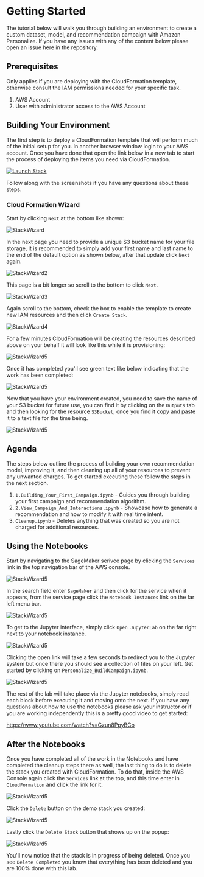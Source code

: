# Getting Started

The tutorial below will walk you through building an environment to create a custom dataset, model, and recommendation campaign with Amazon Personalize. If you have any issues with any of the content below please open an issue here in the repository.

## Prerequisites

Only applies if you are deploying with the CloudFormation template, otherwise consult the IAM permissions needed for your specific task.

1. AWS Account
2. User with administrator access to the AWS Account

## Building Your Environment

The first step is to deploy a CloudFormation template that will perform much of the initial setup for you. In another browser window login to your AWS account. Once you have done that open the link below in a new tab to start the process of deploying the items you need via CloudFormation.

[![Launch Stack](https://s3.amazonaws.com/cloudformation-examples/cloudformation-launch-stack.png)](https://console.aws.amazon.com/cloudformation/home#/stacks/new?stackName=PersonalizeDemo&templateURL=https://chriskingpartnershare.s3.amazonaws.com/PersonalizeDemo.yaml)

Follow along with the screenshots if you have any questions about these steps.

### Cloud Formation Wizard

Start by clicking `Next` at the bottom like shown:

![StackWizard](static/imgs/img1.png)

In the next page you need to provide a unique S3 bucket name for your file storage, it is recommended to simply add your first name and last name to the end of the default option as shown below, after that update click `Next` again.

![StackWizard2](static/imgs/img3.png)

This page is a bit longer so scroll to the bottom to click `Next`.

![StackWizard3](static/imgs/img4.png)

Again scroll to the bottom, check the box to enable the template to create new IAM resources and then click `Create Stack`.

![StackWizard4](static/imgs/img5.png)

For a few minutes CloudFormation will be creating the resources described above on your behalf it will look like this while it is provisioning:

![StackWizard5](static/imgs/img6.png)

Once it has completed you'll see green text like below indicating that the work has been completed:

![StackWizard5](static/imgs/img7.png)

Now that you have your environment created, you need to save the name of your S3 bucket for future use, you can find it by clicking on the `Outputs` tab and then looking for the resource `S3Bucket`, once you find it copy and paste it to a text file for the time being.

![StackWizard5](static/imgs/img8.png)


## Agenda

The steps below outline the process of building your own recommendation model, improving it, and then cleaning up all of your resources to prevent any unwanted charges. To get started executing these follow the steps in the next section.

1. `1.Building_Your_First_Campaign.ipynb`  - Guides you through building your first campaign and recommendation algorithm. 
2. `2.View_Campaign_And_Interactions.ipynb` - Showcase how to generate a recommendation and how to modify it with real time intent. 
3. `Cleanup.ipynb` - Deletes anything that was created so you are not charged for additional resources.


## Using the Notebooks

Start by navigating to the SageMaker serivce page by clicking the `Services` link in the top navigation bar of the AWS console.

![StackWizard5](static/imgs/img9.png)

In the search field enter `SageMaker` and then click for the service when it appears, from the service page click the `Notebook Instances` link on the far left menu bar.

![StackWizard5](static/imgs/img10.png)

To get to the Jupyter interface, simply click `Open JupyterLab` on the far right next to your notebook instance.

![StackWizard5](static/imgs/img11.png)

Clicking the open link will take a few seconds to redirect you to the Jupyter system but once there you should see a collection of files on your left. Get started by clicking on `Personalize_BuildCampaign.ipynb`.

![StackWizard5](static/imgs/img12.png)

The rest of the lab will take place via the Jupyter notebooks, simply read each block before executing it and moving onto the next. If you have any questions about how to use the notebooks please ask your instructor or if you are working independently this is a pretty good video to get started:

https://www.youtube.com/watch?v=Gzun8PpyBCo

## After the Notebooks

Once you have completed all of the work in the Notebooks and have completed the cleanup steps there as well, the last thing to do is to delete the stack you created with CloudFormation. To do that, inside the AWS Console again click the `Services` link at the top, and this time enter in `CloudFormation` and click the link for it.

![StackWizard5](static/imgs/img9.png)

Click the `Delete` button on the demo stack you created:

![StackWizard5](static/imgs/img13.png)

Lastly click the `Delete Stack` button that shows up on the popup:

![StackWizard5](static/imgs/img14.png)

You'll now notice that the stack is in progress of being deleted. Once you see `Delete Completed` you know that everything has been deleted and you are 100% done with this lab.

